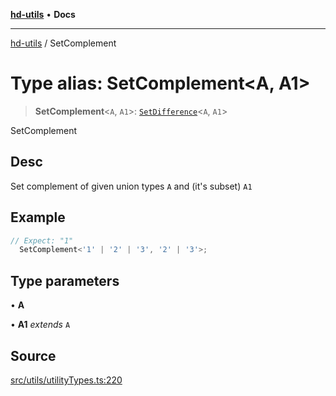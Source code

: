 [**hd-utils**](../README.md) • **Docs**

***

[hd-utils](../globals.md) / SetComplement

# Type alias: SetComplement\<A, A1\>

> **SetComplement**\<`A`, `A1`\>: [`SetDifference`](SetDifference.md)\<`A`, `A1`\>

SetComplement

## Desc

Set complement of given union types `A` and (it's subset) `A1`

## Example

```ts
// Expect: "1"
  SetComplement<'1' | '2' | '3', '2' | '3'>;
```

## Type parameters

• **A**

• **A1** *extends* `A`

## Source

[src/utils/utilityTypes.ts:220](https://github.com/AhmadHddad/h-utils/blob/8e9e542f98b1a43a336ce585dc8666b21b0e894d/src/utils/utilityTypes.ts#L220)

